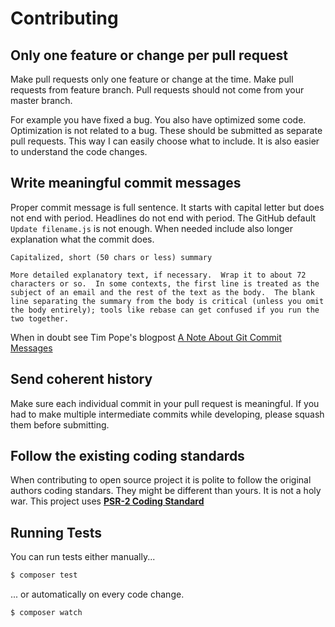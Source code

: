 # Contributing

## Only one feature or change per pull request

Make pull requests only one feature or change at the time. Make pull requests from feature branch. Pull requests should not come from your master branch.

For example you have fixed a bug. You also have optimized some code. Optimization is not related to a bug. These should be submitted as separate pull requests. This way I can easily choose what to include. It is also easier to understand the code changes.

## Write meaningful commit messages

Proper commit message is full sentence. It starts with capital letter but does not end with period. Headlines do not end with period. The GitHub default `Update filename.js` is not enough. When needed include also longer explanation what the commit does.

```
Capitalized, short (50 chars or less) summary

More detailed explanatory text, if necessary.  Wrap it to about 72
characters or so.  In some contexts, the first line is treated as the
subject of an email and the rest of the text as the body.  The blank
line separating the summary from the body is critical (unless you omit
the body entirely); tools like rebase can get confused if you run the
two together.
```

When in doubt see Tim Pope's blogpost [A Note About Git Commit Messages](http://tbaggery.com/2008/04/19/a-note-about-git-commit-messages.html)

## Send coherent history

Make sure each individual commit in your pull request is meaningful. If you had to make multiple intermediate commits while developing, please squash them before submitting.

## Follow the existing coding standards

When contributing to open source project it is polite to follow the original authors coding standars. They might be different than yours. It is not a holy war. This project uses **[PSR-2 Coding Standard](https://github.com/php-fig/fig-standards/blob/master/accepted/PSR-2-coding-style-guide.md)**

## Running Tests

You can run tests either manually...

``` bash
$ composer test
```

... or automatically on every code change.

``` bash
$ composer watch
```
